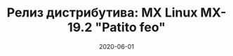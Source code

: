 ---
layout: post
title: "Релиз дистрибутива: MX Linux MX-19.2 \"Patito feo\""
date: 2020-06-01   
---